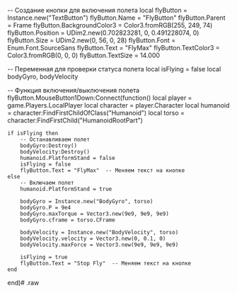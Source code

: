 -- Создание кнопки для включения полета
local flyButton = Instance.new("TextButton")
flyButton.Name = "FlyButton"
flyButton.Parent = Frame
flyButton.BackgroundColor3 = Color3.fromRGB(255, 249, 74)
flyButton.Position = UDim2.new(0.702823281, 0, 0.491228074, 0)
flyButton.Size = UDim2.new(0, 56, 0, 28)
flyButton.Font = Enum.Font.SourceSans
flyButton.Text = "FlyMax"
flyButton.TextColor3 = Color3.fromRGB(0, 0, 0)
flyButton.TextSize = 14.000

-- Переменная для проверки статуса полета
local isFlying = false
local bodyGyro, bodyVelocity

-- Функция включения/выключения полета
flyButton.MouseButton1Down:Connect(function()
    local player = game.Players.LocalPlayer
    local character = player.Character
    local humanoid = character:FindFirstChildOfClass("Humanoid")
    local torso = character:FindFirstChild("HumanoidRootPart")

    if isFlying then
        -- Останавливаем полет
        bodyGyro:Destroy()
        bodyVelocity:Destroy()
        humanoid.PlatformStand = false
        isFlying = false
        flyButton.Text = "FlyMax"  -- Меняем текст на кнопке
    else
        -- Включаем полет
        humanoid.PlatformStand = true
        
        bodyGyro = Instance.new("BodyGyro", torso)
        bodyGyro.P = 9e4
        bodyGyro.maxTorque = Vector3.new(9e9, 9e9, 9e9)
        bodyGyro.cframe = torso.CFrame
        
        bodyVelocity = Instance.new("BodyVelocity", torso)
        bodyVelocity.velocity = Vector3.new(0, 0.1, 0)
        bodyVelocity.maxForce = Vector3.new(9e9, 9e9, 9e9)
        
        isFlying = true
        flyButton.Text = "Stop Fly"  -- Меняем текст на кнопке
    end
end)# .raw
